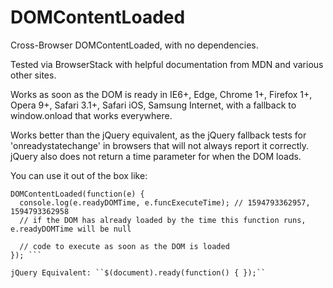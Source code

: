 # DOMContentLoaded
Cross-Browser DOMContentLoaded, with no dependencies.

Tested via BrowserStack with helpful documentation from MDN and various other sites.

Works as soon as the DOM is ready in IE6+, Edge, Chrome 1+, Firefox 1+, Opera 9+, Safari 3.1+, Safari iOS, Samsung Internet, with a fallback to window.onload that works everywhere.

Works better than the jQuery equivalent, as the jQuery fallback tests for 'onreadystatechange' in browsers that will not always report it correctly. jQuery also does not return a time parameter for when the DOM loads.

You can use it out of the box like:

```
DOMContentLoaded(function(e) { 
  console.log(e.readyDOMTime, e.funcExecuteTime); // 1594793362957, 1594793362958
  // if the DOM has already loaded by the time this function runs, e.readyDOMTime will be null
  
  // code to execute as soon as the DOM is loaded
}); ```

jQuery Equivalent: ``$(document).ready(function() { });``





